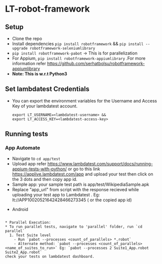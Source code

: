 # LT-robot-framework

## Setup
* Clone the repo
* Install dependencies  `pip install robotframework`  &&  `pip install --upgrade robotframework-seleniumlibrary`
* `pip install robotframework-pabot` -> This is for parallelization 
* For Appium, `pip install robotframework-appiumlibrary` .For more information refer https://github.com/serhatbolsu/robotframework-appiumlibrary
* **Note: This is w.r.t Python3**

## Set lambdatest Credentials 
* You can export the environment variables for the Username and Access Key of your lambdatest account. 

  ```
  export LT_USERNAME=<lambdatest-username> &&
  export LT_ACCESS_KEY=<lambdatest-access-key>
  ```

## Running tests

### App Automate

* Navigate to `cd app/test`
* Upload app refer https://www.lambdatest.com/support/docs/running-appium-tests-with-python/ or go to this link https://applive.lambdatest.com/app and upload your test then click on the 3 dots and then copy app id.
* Sample app:  your sample test path is app/test/WikipediaSample.apk
* Replace "app_url" from script with the response recieved while uploading your test app to Lambdatest . Eg: lt://APP10020521642428466273345 ( or the copied app id)
- Android
```

* Parallel Execution: 
* To run parallel tests, navigate to 'parallel' folder, run `cd parallel`
  1. Test Suite level
    - Run `pabot --processes <count_of_parallels> *.robot`
    - Alternate method: `pabot --processes <count_of_parallels> <name_of_suites_to_run>` Eg: `pabot --processes 2 Suite1_App.robot       Suite2_App.robot`
check your tests on lambdatest dashboard.
    

  

